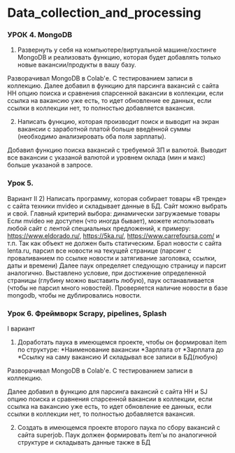 # Data_collection_and_processing

### УРОК 4. MongoDB

1. Развернуть у себя на компьютере/виртуальной машине/хостинге MongoDB и реализовать функцию, которая будет добавлять только новые вакансии/продукты в вашу базу.

Разворачивал MongoDB в Colab'е. С тестированием записи в коллекцию.
Далее добавил в функцию для парсинга вакансий с сайта HH опцию поиска и сравнения спарсенной вакансии в коллекции, если ссылка на вакансию уже есть, то идет обновление ее данных, если ссылки в коллекции нет, то полностью добавляется вакансия.

2. Написать функцию, которая производит поиск и выводит на экран вакансии с заработной платой больше введённой суммы (необходимо анализировать оба поля зарплаты).

Добавил функцию поиска вакансий с требуемой ЗП и валютой. Выводит все вакансии с указаной валютой и уровнем оклада (мин и макс) больше указаной в запросе.

### Урок 5.

Вариант II
2) Написать программу, которая собирает товары «В тренде» с сайта техники mvideo и складывает данные в БД. Сайт можно выбрать и свой. Главный критерий выбора: динамически загружаемые товары
Если mvideo не доступен (что иногда бывает), можете использовать любой сайт с лентой специальных предложений, к примеру: https://www.eldorado.ru/, https://5ka.ru/, https://www.carrefoursa.com/ и т.п.
Так как объект не должен быть статическим.
Брал новости с сайта lenta.ru, парсил все новости на текущей странице (парсинг с проваливанием по ссылке новости и затягивание заголовка, ссылки, даты и времени)
Далее паук определяет следующую страницу и парсит аналогично. Выставлено условие, при достижение определенной страницы (глубину можно выставить любую), паук останавливается (чтобы не парсил много новостей).
Проверяется наличие новости в базе mongodb, чтобы не дублировались новости.

### Урок 6. Фреймворк Scrapy, pipelines, Splash 
I вариант
1) Доработать паука в имеющемся проекте, чтобы он формировал item по структуре:
*Наименование вакансии
*Зарплата от
*Зарплата до
*Ссылку на саму вакансию
И складывал все записи в БД(любую)

Разворачивал MongoDB в Colab'е. С тестированием записи в коллекцию.

Далее добавил в функцию для парсинга вакансий с сайта HH и SJ опцию поиска и сравнения спарсенной вакансии в коллекции, если ссылка на вакансию уже есть, то идет обновление ее данных, если ссылки в коллекции нет, то полностью добавляется вакансия.

2) Создать в имеющемся проекте второго паука по сбору вакансий с сайта superjob. Паук должен формировать item'ы по аналогичной структуре и складывать данные также в БД
